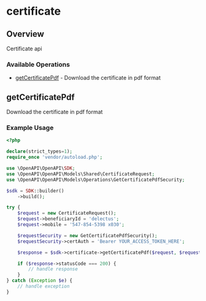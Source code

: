 # certificate

## Overview

Certificate api

### Available Operations

* [getCertificatePdf](#getcertificatepdf) - Download the certificate in pdf format

## getCertificatePdf

Download the certificate in pdf format

### Example Usage

```php
<?php

declare(strict_types=1);
require_once 'vendor/autoload.php';

use \OpenAPI\OpenAPI\SDK;
use \OpenAPI\OpenAPI\Models\Shared\CertificateRequest;
use \OpenAPI\OpenAPI\Models\Operations\GetCertificatePdfSecurity;

$sdk = SDK::builder()
    ->build();

try {
    $request = new CertificateRequest();
    $request->beneficiaryId = 'delectus';
    $request->mobile = '547-854-5398 x030';

    $requestSecurity = new GetCertificatePdfSecurity();
    $requestSecurity->certAuth = 'Bearer YOUR_ACCESS_TOKEN_HERE';

    $response = $sdk->certificate->getCertificatePdf($request, $requestSecurity);

    if ($response->statusCode === 200) {
        // handle response
    }
} catch (Exception $e) {
    // handle exception
}
```
